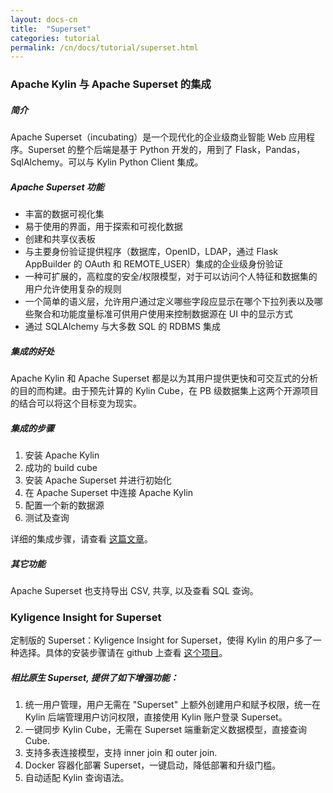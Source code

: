 ```yaml
---
layout: docs-cn
title:  "Superset"
categories: tutorial
permalink: /cn/docs/tutorial/superset.html
---
```

### Apache Kylin 与 Apache Superset 的集成

##### 简介
Apache Superset（incubating）是一个现代化的企业级商业智能 Web 应用程序。Superset 的整个后端是基于 Python 开发的，用到了 Flask，Pandas，SqlAlchemy。可以与 Kylin Python Client 集成。

##### Apache Superset 功能
* 丰富的数据可视化集
* 易于使用的界面，用于探索和可视化数据
* 创建和共享仪表板
* 与主要身份验证提供程序（数据库，OpenID，LDAP，通过 Flask AppBuilder 的 OAuth 和 REMOTE_USER）集成的企业级身份验证
* 一种可扩展的，高粒度的安全/权限模型，对于可以访问个人特征和数据集的用户允许使用复杂的规则
* 一个简单的语义层，允许用户通过定义哪些字段应显示在哪个下拉列表以及哪些聚合和功能度量标准可供用户使用来控制数据源在 UI 中的显示方式
* 通过 SQLAlchemy 与大多数 SQL 的 RDBMS 集成

##### 集成的好处
Apache Kylin 和 Apache Superset 都是以为其用户提供更快和可交互式的分析的目的而构建。由于预先计算的 Kylin Cube，在 PB 级数据集上这两个开源项目的结合可以将这个目标变为现实。

##### 集成的步骤
1. 安装 Apache Kylin
2. 成功的 build cube
3. 安装 Apache Superset 并进行初始化
4. 在 Apache Superset 中连接 Apache Kylin
5. 配置一个新的数据源
6. 测试及查询

详细的集成步骤，请查看 [这篇文章](http://kylin.apache.org/blog/2018/01/01/kylin-and-superset/)。

##### 其它功能
Apache Superset 也支持导出 CSV, 共享, 以及查看 SQL 查询。

### Kyligence Insight for Superset
定制版的 Superset：Kyligence Insight for Superset，使得 Kylin 的用户多了一种选择。具体的安装步骤请在 github 上查看 [这个项目](https://github.com/Kyligence/Insight-for-Superset)。

##### 相比原生 Superset, 提供了如下增强功能：
1. 统一用户管理，用户无需在 "Superset" 上额外创建用户和赋予权限，统一在 Kylin 后端管理用户访问权限，直接使用 Kylin 账户登录 Superset。
2. 一键同步 Kylin Cube，无需在 Superset 端重新定义数据模型，直接查询 Cube.
3. 支持多表连接模型，支持 inner join 和 outer join.
4. Docker 容器化部署 Superset，一键启动，降低部署和升级门槛。
5. 自动适配 Kylin 查询语法。